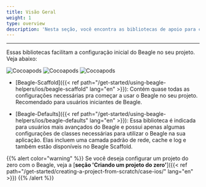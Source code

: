 ```yaml
---
title: Visão Geral
weight: 1
type: overview
description: 'Nesta seção, você encontra as bibliotecas de apoio para criar projetos iOS usando o Beagle.'
---
```


---
Essas bibliotecas facilitam a configuração inicial do Beagle no seu projeto.  Veja abaixo: 

![Cocoapods](https://img.shields.io/cocoapods/v/BeagleScaffold?label=Beagle-Scaffold)
![Cocoapods](https://img.shields.io/cocoapods/v/BeagleDefaults?label=Beagle-Defaults)
![Cocoapods](https://img.shields.io/cocoapods/v/Beagle?label=Beagle)

* [Beagle-Scaffold]({{< ref path="/get-started/using-beagle-helpers/ios/beagle-scaffold" lang="en" >}}):
Contém quase todas as configurações necessárias pra começar a usar o Beagle no seu projeto. Recomendado para usuários iniciantes de Beagle.

* [Beagle-Defaults]({{< ref path="/get-started/using-beagle-helpers/ios/beagle-defaults" lang="en" >}}):
Essa biblioteca é indicada para usuários mais avançados do Beagle e possui apenas algumas configurações de classes necessárias para utilizar o Beagle na sua aplicação. Elas incluem uma camada padrão de rede, cache e log e também estão disponíveis no Beagle Scaffold.

{{% alert color="warning" %}}
Se você deseja configurar um projeto do zero com o Beagle,  veja a [**seção 'Criando um projeto do zero'**]({{< ref path="/get-started/creating-a-project-from-scratch/case-ios/" lang="en" >}})
{{% /alert %}}
